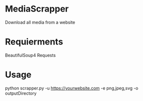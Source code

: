 # MediaScrapper
Download all media from a website

# Requierments
BeautifulSoup4
Requests

# Usage
python scrapper.py -u https://yourwebsite.com -e png,jpeg,svg -o outputDirectory
